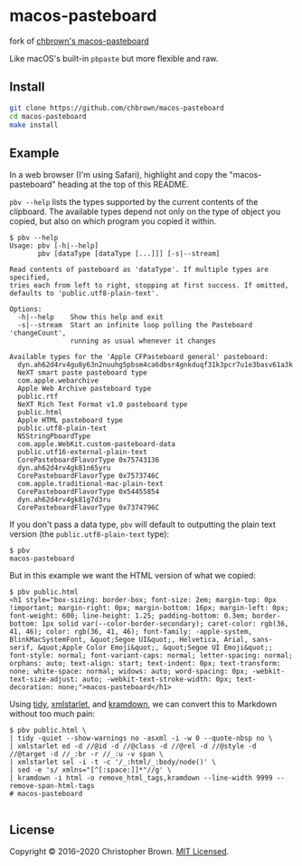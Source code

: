 # macos-pasteboard

fork of [chbrown's macos-pasteboard](https://github.com/chbrown/macos-pasteboard/)

Like macOS's built-in `pbpaste` but more flexible and raw.


## Install

```sh
git clone https://github.com/chbrown/macos-pasteboard
cd macos-pasteboard
make install
```


## Example

In a web browser (I'm using Safari), highlight and copy the "macos-pasteboard" heading at the top of this README.

`pbv --help` lists the types supported by the current contents of the clipboard. The available types depend not only on the type of object you copied, but also on which program you copied it within.

```console
$ pbv --help
Usage: pbv [-h|--help]
       pbv [dataType [dataType [...]]] [-s|--stream]

Read contents of pasteboard as 'dataType'. If multiple types are specified,
tries each from left to right, stopping at first success. If omitted,
defaults to 'public.utf8-plain-text'.

Options:
  -h|--help    Show this help and exit
  -s|--stream  Start an infinite loop polling the Pasteboard 'changeCount',
               running as usual whenever it changes

Available types for the 'Apple CFPasteboard general' pasteboard:
  dyn.ah62d4rv4gu8y63n2nuuhg5pbsm4ca6dbsr4gnkduqf31k3pcr7u1e3basv61a3k
  NeXT smart paste pasteboard type
  com.apple.webarchive
  Apple Web Archive pasteboard type
  public.rtf
  NeXT Rich Text Format v1.0 pasteboard type
  public.html
  Apple HTML pasteboard type
  public.utf8-plain-text
  NSStringPboardType
  com.apple.WebKit.custom-pasteboard-data
  public.utf16-external-plain-text
  CorePasteboardFlavorType 0x75743136
  dyn.ah62d4rv4gk81n65yru
  CorePasteboardFlavorType 0x7573746C
  com.apple.traditional-mac-plain-text
  CorePasteboardFlavorType 0x54455854
  dyn.ah62d4rv4gk81g7d3ru
  CorePasteboardFlavorType 0x7374796C
```

If you don't pass a data type, `pbv` will default to outputting the plain text version (the `public.utf8-plain-text` type):

```console
$ pbv
macos-pasteboard
```

But in this example we want the HTML version of what we copied:

```console
$ pbv public.html
<h1 style="box-sizing: border-box; font-size: 2em; margin-top: 0px !important; margin-right: 0px; margin-bottom: 16px; margin-left: 0px; font-weight: 600; line-height: 1.25; padding-bottom: 0.3em; border-bottom: 1px solid var(--color-border-secondary); caret-color: rgb(36, 41, 46); color: rgb(36, 41, 46); font-family: -apple-system, BlinkMacSystemFont, &quot;Segoe UI&quot;, Helvetica, Arial, sans-serif, &quot;Apple Color Emoji&quot;, &quot;Segoe UI Emoji&quot;; font-style: normal; font-variant-caps: normal; letter-spacing: normal; orphans: auto; text-align: start; text-indent: 0px; text-transform: none; white-space: normal; widows: auto; word-spacing: 0px; -webkit-text-size-adjust: auto; -webkit-text-stroke-width: 0px; text-decoration: none;">macos-pasteboard</h1>
```

Using [tidy](http://www.html-tidy.org/),
[xmlstarlet](http://xmlstar.sourceforge.net/), and
[kramdown](https://kramdown.gettalong.org/),
we can convert this to Markdown without too much pain:

```console
$ pbv public.html \
| tidy -quiet --show-warnings no -asxml -i -w 0 --quote-nbsp no \
| xmlstarlet ed -d //@id -d //@class -d //@rel -d //@style -d //@target -d //_:br -r //_:u -v span \
| xmlstarlet sel -i -t -c '/_:html/_:body/node()' \
| sed -e 's/ xmlns="[^[:space:]]*"//g' \
| kramdown -i html -o remove_html_tags,kramdown --line-width 9999 --remove-span-html-tags
# macos-pasteboard
​
```


## License

Copyright © 2016–2020 Christopher Brown.
[MIT Licensed](https://chbrown.github.io/licenses/MIT/#2016-2020).
